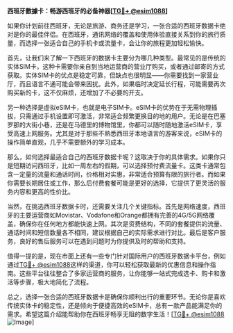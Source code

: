 **西班牙數據卡：畅游西班牙的必备神器[[TG💪+ @esim1088](https://t.me/s/esim1088)]**

如果你计划前往西班牙，无论是旅游、商务还是学习，一张合适的西班牙数据卡绝对是你的最佳伴侣。在西班牙，通讯网络的覆盖和使用体验直接关系到你的旅行质量，而选择一张适合自己的手机卡或流量卡，会让你的旅程更加轻松愉快。

首先，让我们来了解一下西班牙的数据卡主要分为哪几种类型。最常见的是传统的实体SIM卡，这种卡需要你亲自到当地运营商的营业厅购买，或者通过邮寄的方式获取。实体SIM卡的优点是稳定可靠，但缺点也很明显——你需要找到一家营业厅，而且语言不通可能会带来困扰。此外，如果临时决定延长行程，可能需要再次购买新的卡，这不仅麻烦，还增加了不必要的开支。

另一种选择是虚拟eSIM卡，也就是电子SIM卡。eSIM卡的优势在于无需物理插拔，只需通过手机设置即可激活，非常适合频繁更换目的地的用户。无论是在巴塞罗那的大街小巷，还是在马德里的博物馆里，你都可以随时随地激活eSIM卡，享受高速上网服务。尤其是对于那些不熟悉西班牙本地语言的游客来说，eSIM卡的操作简单直观，几乎不需要额外的学习成本。

那么，如何选择最适合自己的西班牙数据卡呢？这取决于你的具体需求。如果你只是短期访问西班牙，比如一周左右的假期，可以选择预付费流量卡。这类卡通常包含一定量的流量和通话时间，价格相对实惠，非常适合预算有限的旅行者。而如果你需要长期居住或工作，那么后付费套餐可能是更好的选择，它提供了更灵活的服务内容和更高的性价比。

当然，在挑选西班牙数据卡时，还需要关注几个关键指标。首先是网络速度，西班牙的主要运营商如Movistar、Vodafone和Orange都拥有完善的4G/5G网络覆盖，确保你在任何地方都能快速上网。其次是资费结构，不同的套餐提供的流量、通话时间和短信数量各不相同，建议根据自己的实际需求进行对比。最后是客户服务，良好的售后服务可以在遇到问题时为你提供及时的帮助和支持。

值得一提的是，现在市面上还有一些专门针对国际用户的西班牙数据卡平台，例如通过[TG💪+ @esim1088](https://t.me/s/esim1088)这样的渠道，你可以轻松获取最新的优惠信息和操作指南。这些平台往往整合了多家运营商的服务，让你能够一站式完成选卡、购卡和激活等步骤，极大地简化了流程。

总之，选择一张合适的西班牙数据卡是确保你顺利出行的重要环节。无论你是喜欢传统实体卡的稳定性，还是倾向于便捷高效的eSIM卡，总有一款产品能满足你的需求。希望这篇介绍能帮助你在西班牙畅享无阻的数字生活！[[TG💪+ @esim1088](https://t.me/s/esim1088) ![Image](https://i.postimg.cc/4NQfJmqS/Snipaste-2025-05-13-00-14-12.png)]